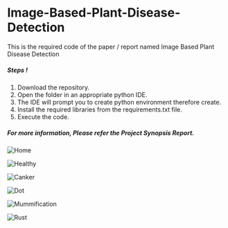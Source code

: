 # Image-Based-Plant-Disease-Detection
This is the required code of the paper /  report named Image Based Plant Disease Detection

##### Steps ! #####
1. Download the repository.
2. Open the folder in an appropriate python IDE.
3. The IDE will prompt you to create python environment therefore create.
4. Install the required libraries from the requirements.txt file.
5. Execute the code.

##### For more information, Please refer the Project Synopsis Report. #####

![Home](https://user-images.githubusercontent.com/77581464/140939692-a4d5d8de-021f-405e-ba9f-80596b403c7e.jpg)

![Healthy](https://user-images.githubusercontent.com/77581464/140939754-da82600a-0e70-45fc-81dd-eaedac3234ba.jpg)

![Canker](https://user-images.githubusercontent.com/77581464/140939785-b8d213a1-7747-4a2b-a49d-66d04a56f64a.jpg)

![Dot](https://user-images.githubusercontent.com/77581464/140939828-c75fefb7-fe84-4ce0-bbc7-71932d2226d1.jpg)

![Mummification](https://user-images.githubusercontent.com/77581464/140939834-9795e890-c9e5-4c86-bc09-6ea5127a082a.jpg)

![Rust](https://user-images.githubusercontent.com/77581464/140939836-52ef44f4-d36c-42d9-aebd-0b15c26c9d4d.jpg)
